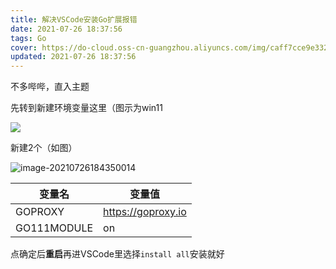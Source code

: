 ```yaml
---
title: 解决VSCode安装Go扩展报错
date: 2021-07-26 18:37:56
tags: Go
cover: https://do-cloud.oss-cn-guangzhou.aliyuncs.com/img/caff7cce9e3327236c326bc55185a31d79ebb65c.png?x-oss-process=style/blog
updated: 2021-07-26 18:37:56
---
```


不多哔哔，直入主题

先转到新建环境变量这里（图示为win11

![](https://asstes.thun888.xyz/file/pic-bed/2021/07/70d23cfa483b297e2dd987502cc7e683.webp)

新建2个（如图）

![image-20210726184350014](https://asstes.thun888.xyz/file/pic-bed/2021/09/ad8580f69486b02efda6957d9714ddd7.webp)

| 变量名      | 变量值             |
| ----------- | ------------------ |
| GOPROXY     | https://goproxy.io |
| GO111MODULE | on                 |

点确定后**重启**再进VSCode里选择`install all`安装就好

